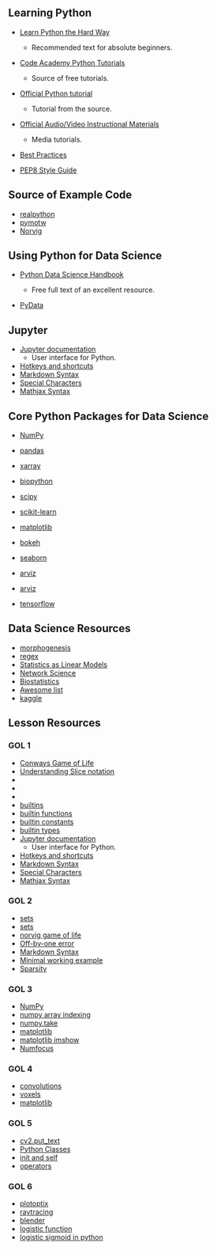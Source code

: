 
## Learning Python

+ [Learn Python the Hard Way](https://learnpythonthehardway.org/python3/)
    + Recommended text for absolute beginners.
    
+ [Code Academy Python Tutorials](https://www.codecademy.com/catalog/language/python)
    + Source of free tutorials.
    
+ [Official Python tutorial](https://docs.python.org/3/tutorial/)
    + Tutorial from the source.
    
+ [Official Audio/Video Instructional Materials](https://www.python.org/doc/av/)
    + Media tutorials.

+ [Best Practices]()
+ [PEP8 Style Guide]()
 
## Source of Example Code

+ [realpython](https://realpython.com/)
+ [pymotw](https://pymotw.com/3/)
+ [Norvig](https://norvig.com/)


 
 
## Using Python for Data Science

+ [Python Data Science Handbook](https://jakevdp.github.io/PythonDataScienceHandbook/)
    + Free full text of an excellent resource.

+ [PyData](https://www.youtube.com/c/PyDataTV)

## Jupyter

+ [Jupyter documentation](https://jupyter.org/documentation)
    + User interface for Python.
+ [Hotkeys and shortcuts](https://jupyterlab.readthedocs.io/en/stable/user/interface.html#keyboard-shortcuts)
+ [Markdown Syntax](https://jupyter-notebook.readthedocs.io/en/stable/examples/Notebook/Working%20With%20Markdown%20Cells.html)
+ [Special Characters](https://ipython.readthedocs.io/en/stable/api/generated/IPython.core.completer.html#forward-latex-unicode-completion)
+ [Mathjax Syntax](https://docs.mathjax.org/en/latest/)


## Core Python Packages for Data Science

+ [NumPy](https://numpy.org/doc/)
+ [pandas](https://pandas.pydata.org/docs/)
+ [xarray](https://xarray.pydata.org/en/stable/)

+ [biopython](https://biopython.org/)

+ [scipy](https://scipy.org/)
+ [scikit-learn](https://scikit-learn.org/stable/index.html)

+ [matplotlib](https://matplotlib.org/)
+ [bokeh](https://docs.bokeh.org/en/latest/)
+ [seaborn](https://seaborn.pydata.org/)
+ [arviz](https://arviz-devs.github.io/arviz/)


+ [arviz](https://docs.pymc.io/en/v3/)
+ [tensorflow](https://www.tensorflow.org/)


## Data Science Resources

+ [morphogenesis](https://github.com/jasonwebb/morphogenesis-resources)
+ [regex](https://regexr.com/)
+ [Statistics as Linear Models](https://lindeloev.github.io/tests-as-linear/)
+ [Network Science](http://networksciencebook.com/)
+ [Biostatistics](https://www.middleprofessor.com/files/applied-biostatistics_bookdown/_book/)
+ [Awesome list](https://asmen.icopy.site/)
+ [kaggle](https://www.kaggle.com/)


## Lesson Resources


### GOL 1

+ [Conways Game of Life](https://www.conwaylife.com/)
+ [Understanding Slice notation](https://stackoverflow.com/questions/509211/understanding-slice-notation)
+ [](https://stackoverflow.com/questions/tagged/python?tab=Votes)
+ [](https://stackoverflow.com/questions/tagged/python?tab=Frequent)
+ [](https://stackoverflow.com/questions/522563/accessing-the-index-in-for-loops)
+ [builtins](https://docs.python.org/3/library/builtins.html)
+ [builtin functions](https://docs.python.org/3/library/functions.html#built-in-funcs)
+ [builtin constants](https://docs.python.org/3/library/constants.html#built-in-consts)
+ [builtin types](https://docs.python.org/3/library/stdtypes.html)
+ [Jupyter documentation](https://jupyter.org/documentation)
  + User interface for Python.
+ [Hotkeys and shortcuts](https://jupyterlab.readthedocs.io/en/stable/user/interface.html#keyboard-shortcuts)
+ [Markdown Syntax](https://jupyter-notebook.readthedocs.io/en/stable/examples/Notebook/Working%20With%20Markdown%20Cells.html)
+ [Special Characters](https://ipython.readthedocs.io/en/stable/api/generated/IPython.core.completer.html#forward-latex-unicode-completion)
+ [Mathjax Syntax](https://docs.mathjax.org/en/latest/)



### GOL 2

+ [sets](https://docs.python.org/3/library/stdtypes.html#set)
+ [sets](https://realpython.com/python-sets/)
+ [norvig game of life](https://nbviewer.org/url/norvig.com/ipython/Life.ipynb)
+ [Off-by-one error](https://en.wikipedia.org/wiki/Off-by-one_error)
+ [Markdown Syntax](https://jupyter-notebook.readthedocs.io/en/stable/examples/Notebook/Working%20With%20Markdown%20Cells.html)
+ [Minimal working example](https://stackoverflow.com/help/minimal-reproducible-example)
+ [Sparsity](https://en.wikipedia.org/wiki/Sparse_matrix)


### GOL 3


+ [NumPy](https://numpy.org/doc/)
+ [numpy array indexing](https://numpy.org/doc/stable/user/basics.indexing.html)
+ [numpy.take](https://numpy.org/doc/stable/reference/generated/numpy.take.html)
+ [matplotlib](https://matplotlib.org/)
+ [matplotlib imshow](https://matplotlib.org/stable/api/_as_gen/matplotlib.pyplot.imshow.html)
+ [Numfocus](https://numfocus.org/)



### GOL 4

+ [convolutions](https://en.wikipedia.org/wiki/Convolution)
+ [voxels](https://en.wikipedia.org/wiki/Voxel)
+ [matplotlib](https://matplotlib.org/stable/gallery/mplot3d/voxels.html)



### GOL 5

+ [cv2.put_text](https://docs.opencv.org/4.x/d6/d6e/group__imgproc__draw.html#ga5126f47f883d730f633d74f07456c576)
+ [Python Classes](https://docs.python.org/3/tutorial/classes.html)
+ [init and self](https://stackoverflow.com/questions/625083/what-init-and-self-do-in-python)
+ [operators](https://realpython.com/operator-function-overloading/)


### GOL 6

+ [plotoptix](https://plotoptix.rnd.team/)
+ [raytracing](https://en.wikipedia.org/wiki/Ray_tracing_(graphics))
+ [blender](https://www.blender.org/)
+ [logistic function](https://en.wikipedia.org/wiki/Logistic_function)
+ [logistic sigmoid in python](https://docs.scipy.org/doc/scipy/reference/generated/scipy.special.expit.html)